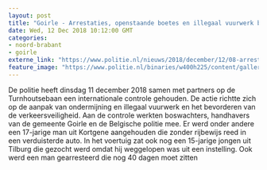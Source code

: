 ```yaml
---
layout: post
title: "Goirle - Arrestaties, openstaande boetes en illegaal vuurwerk bij internationale controle"
date: Wed, 12 Dec 2018 10:12:00 GMT
categories: 
- noord-brabant 
- goirle 
externe_link: "https://www.politie.nl/nieuws/2018/december/12/08-arrestaties-openstaande-boetes-en-illegaal-vuurwerk-bij-internationale-controle.html"
feature_image: "https://www.politie.nl/binaries/w400h225/content/gallery/politie/nieuws/2018/december/08-zw/verkeerscontrole.jpg"
---
```


De politie heeft dinsdag 11 december 2018 samen met partners op de Turnhoutsebaan een internationale controle gehouden. De actie richtte zich op de aanpak van ondermijning en illegaal vuurwerk en het bevorderen van de verkeersveiligheid. Aan de controle werkten boswachters, handhavers van de gemeente Goirle en de Belgische politie mee. Er werd onder andere een 17-jarige man uit Kortgene aangehouden die zonder rijbewijs reed in een verduisterde auto. In het voertuig zat ook nog een 15-jarige jongen uit Tilburg die gezocht werd omdat hij weggelopen was uit een instelling.  Ook werd een man gearresteerd die nog 40 dagen moet zitten
